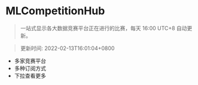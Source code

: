 # MLCompetitionHub

> 一站式显示各大数据竞赛平台正在进行的比赛，每天 16:00 UTC+8 自动更新。
  
> 更新时间: 2022-02-13T16:01:04+0800 

* 多家竞赛平台
* 多种订阅方式
* 下拉查看更多